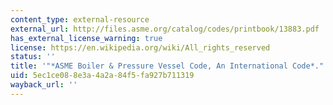 ```yaml
---
content_type: external-resource
external_url: http://files.asme.org/catalog/codes/printbook/13883.pdf
has_external_license_warning: true
license: https://en.wikipedia.org/wiki/All_rights_reserved
status: ''
title: '"*ASME Boiler & Pressure Vessel Code, An International Code*." (PDF)'
uid: 5ec1ce08-8e3a-4a2a-84f5-fa927b711319
wayback_url: ''
---
```

